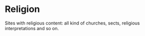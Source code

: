 # Religion

Sites with religious content: all kind of churches, sects, religious
interpretations and so on.
